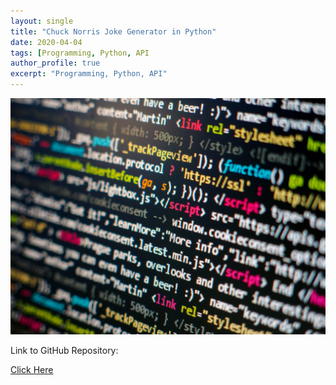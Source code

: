 ```yaml
---
layout: single
title: "Chuck Norris Joke Generator in Python"
date: 2020-04-04
tags: [Programming, Python, API
author_profile: true
excerpt: "Programming, Python, API"
---
```

![Programming](/images/programming.jpg "Chuck Norris Joke Generator in Python")

Link to GitHub Repository:

[Click Here](https://github.com/davidsuffolk/Chuck-Norris-Joke-API-in-Python)
